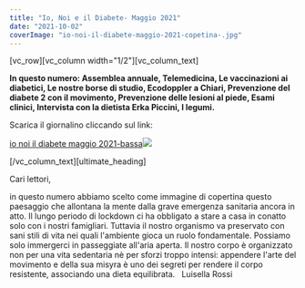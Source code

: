 ```yaml
---
title: "Io, Noi e il Diabete- Maggio 2021"
date: "2021-10-02"
coverImage: "io-noi-il-diabete-maggio-2021-copetina-.jpg"
---
```


\[vc\_row\]\[vc\_column width="1/2"\]\[vc\_column\_text\]

**In questo numero: Assemblea annuale, Telemedicina, Le vaccinazioni ai diabetici, Le nostre borse di studio, Ecodoppler a Chiari, Prevenzione del diabete 2 con il movimento, Prevenzione delle lesioni al piede, Esami clinici, Intervista con la dietista Erka Piccini, I legumi.**

Scarica il giornalino cliccando sul link:

[io noi il diabete maggio 2021-bassa](http://www.associazionediabeticibrescia.it/wp-content/uploads/2021/10/io-noi-il-diabete-maggio-2021-bassa.pdf)[![](images/io-noi-il-diabete-maggio-2021-copetina--212x300.jpg)](http://www.associazionediabeticibrescia.it/wp-content/uploads/2021/10/io-noi-il-diabete-maggio-2021-bassa.pdf)

\[/vc\_column\_text\]\[ultimate\_heading\]

Cari lettori,

in questo numero abbiamo scelto come immagine di copertina questo paesaggio che allontana la mente dalla grave emergenza sanitaria ancora in atto. Il lungo periodo di lockdown ci ha obbligato a stare a casa in conatto solo con i nostri famigliari. Tuttavia il nostro organismo va preservato con sani stili di vita nei quali l'ambiente gioca un ruolo fondamentale. Possiamo solo immergerci in passeggiate all'aria aperta. Il nostro corpo è organizzato non per una vita sedentaria nè per sforzi troppo intensi: appendere l'arte del movimento e della sua misyra è uno dei segreti per rendere il corpo resistente, associando una dieta equilibrata.   Luisella Rossi
